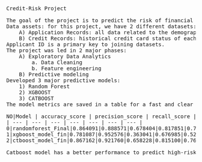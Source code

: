 ﻿<pre>

Credit-Risk Project

The goal of the project is to predict the risk of financial failure based on historical data. Banks and financial organizations use the personal information of applicants to predict the probability of future defaults of credit card borrowings. Banks can use credit risk prediction to decide whether to issue a credit card to the applicant.
Data assets: for this project, we have 2 different datasets:
	A) Application Records: all data related to the demographic information of applicants
	B) Credit Records: historical credit card status of each applicant
Applicant ID is a primary key to joining datasets.
The project was led in 2 major phases:
	A) Exploratory Data Analytics
		a. Data Cleaning 
		b. Feature engineering
	B) Predictive modeling
Developed 3 major predictive models:
	1) Random Forest
	2) XGBOOST
	3) CATBOOST
The model metrics are saved in a table for a fast and clear comparison:
<table>
NO|Model | accuracy_score | precision_score | recall_score | roc_auc_score	| f1_score
| --- | --- | --- | --- | --- | --- | --- |
0|randomforest_Final|0.864091|0.888571|0.678404|0.817851|0.769394
1|xgboost_model_fin|0.781087|0.952576|0.363041|0.676985|0.525722
2|ctboost_model_fin|0.867162|0.921760|0.658228|0.815100|0.768016

Catboost model has a better performance to predict high-risk applicants. Since we have an imbalance of data, the recall score can be an important metric for this project. Catboost has the highest precision and recall scores.

<pre>

